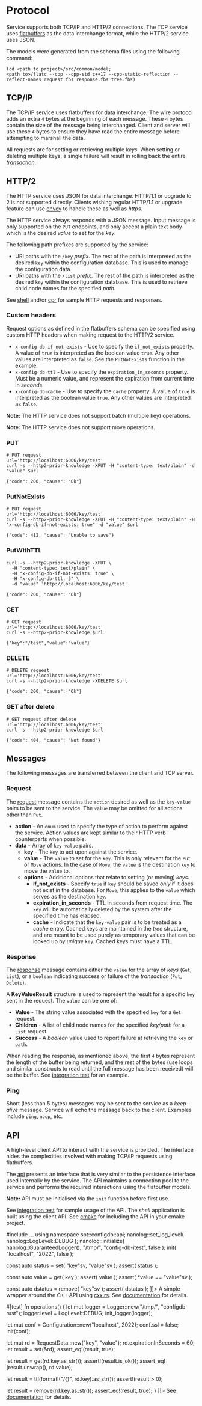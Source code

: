 # Protocol
<show-structure for="chapter,tab"/>

Service supports both TCP/IP and HTTP/2 connections. The TCP service uses 
[flatbuffers](https://google.github.io/flatbuffers/) as the data interchange format, while 
the HTTP/2 service uses JSON.

The models were generated from the schema files using the following command:

```shell
(cd <path to project>/src/common/model;
<path to>/flatc --cpp --cpp-std c++17 --cpp-static-reflection --reflect-names request.fbs response.fbs tree.fbs)
```

## TCP/IP

The TCP/IP service uses flatbuffers for data interchange. The wire protocol adds an extra `4` bytes
at the beginning of each message. These `4` bytes contain the size of the message being 
interchanged. Client and server will use these `4` bytes to ensure they have read the 
entire message before attempting to marshall the data.

All requests are for setting or retrieving multiple *keys*. When setting or deleting 
multiple keys, a single failure will result in rolling back the entire *transaction*.

## HTTP/2

The HTTP service uses JSON for data interchange. HTTP/1.1 or upgrade to 2 is not supported 
directly. Clients wishing regular HTTP/1.1 or upgrade feature can use 
[envoy](https://www.envoyproxy.io/) to handle these as well as *https*.

The HTTP service always responds with a JSON message. Input message is only supported on 
the `PUT` endpoints, and only accept a plain text body which is the desired *value* to set 
for the *key*.

The following path prefixes are supported by the service:
* URI paths with the `/key` *prefix*. The rest of the path is interpreted as the desired 
  `key` within the configuration database. This is used to manage the configuration data.
* URI paths with the `/list` *prefix*. The rest of the path is interpreted as the desired 
  `key` within the configuration database. This is used to retrieve child node names for
  the specified *path*.

See [shell](https://github.com/sptrakesh/config-db/blob/master/test/integration/curl.sh) 
and/or [cpr](https://github.com/sptrakesh/config-db/blob/master/test/integration/http.cpp)
for sample HTTP requests and responses.

### Custom headers

Request options as defined in the flatbuffers schema can be specified using custom HTTP headers when making request to the HTTP/2 service.

* `x-config-db-if-not-exists` - Use to specify the `if_not_exists` property. A value of 
  `true` is interpreted as the boolean value `true`. Any other values are interpreted as 
  `false`. See the `PutNotExists` function in the example.
* `x-config-db-ttl` - Use to specify the `expiration_in_seconds` property. Must be a numeric 
  value, and represent the expiration from current time in *seconds*.
* `x-config-db-cache` - Use to specify the `cache` property. A value of `true` is 
  interpreted as the boolean value `true`. Any other values are interpreted as `false`.

**Note:** The HTTP service does not support batch (multiple key) operations.

**Note:** The HTTP service does not support move operations.

### PUT
```shell
# PUT request
url='http://localhost:6006/key/test'
curl -s --http2-prior-knowledge -XPUT -H "content-type: text/plain" -d "value" $url
```
```shell
{"code": 200, "cause": "Ok"}
```

### PutNotExists
```shell
# PUT request
url='http://localhost:6006/key/test'
curl -s --http2-prior-knowledge -XPUT -H "content-type: text/plain" -H "x-config-db-if-not-exists: true" -d "value" $url
```
```shell
{"code": 412, "cause": "Unable to save"}
```

### PutWithTTL
```shell
curl -s --http2-prior-knowledge -XPUT \
  -H "content-type: text/plain" \
  -H "x-config-db-if-not-exists: true" \
  -H "x-config-db-ttl: 5" \
  -d "value" 'http://localhost:6006/key/test'
```
```shell
{"code": 200, "cause": "Ok"}
```

### GET
```shell
# GET request
url='http://localhost:6006/key/test'
curl -s --http2-prior-knowledge $url
```
```shell
{"key":"/test","value":"value"}
```

### DELETE
```shell
# DELETE request
url='http://localhost:6006/key/test'
curl -s --http2-prior-knowledge -XDELETE $url
```
```shell
{"code": 200, "cause": "Ok"}
```

### GET after delete
```shell
# GET request after delete
url='http://localhost:6006/key/test'
curl -s --http2-prior-knowledge $url
```
```shell
{"code": 404, "cause": "Not found"}
```

## Messages
The following messages are transferred between the client and TCP server.

### Request

The [request](https://github.com/sptrakesh/config-db/blob/master/src/common/model/request.fbs)
message contains the `action` desired as well as the `key-value` pairs to be sent to the 
service. The `value` may be omitted for all actions other than `Put`.

* **action** - An `enum` used to specify the type of action to perform against the service.
  Action values are kept similar to their HTTP verb counterparts when possible.
* **data** - Array of `key-value` pairs.
  * **key** - The `key` to act upon against the service.
  * **value** - The `value` to set for the `key`. This is only relevant for the `Put` 
    or `Move` actions. In the case of `Move`, the `value` is the destination `key` to move
    the `value` to.
  * **options** - Additional options that relate to setting (or moving) *keys*.
    * **if_not_exists** - Specify `true` if `key` should be saved *only* if it does not 
      exist in the database. For `Move`, this applies to the `value` which serves as the 
      destination `key`. 
    * **expiration_in_seconds** - TTL in seconds from request time. The `key` will be 
      automatically deleted by the system after the specified time has elapsed.
    * **cache** - Indicate that the `key-value` pair is to be treated as a *cache* entry.
      Cached keys are maintained in the *tree* structure, and are meant to be used purely 
      as temporary values that can be looked up by *unique* `key`. Cached keys must have a TTL.

### Response

The [response](https://github.com/sptrakesh/config-db/blob/master/src/common/model/response.fbs)
message contains either the `value` for the array of *keys* (`Get`, `List`), or a `boolean`
indicating success or failure of the *transaction* (`Put`, `Delete`).

A **KeyValueResult** structure is used to represent the result for a specific `key` sent 
in the request. The `value` can be one of:
* **Value** - The string value associated with the specified `key` for a `Get` request.
* **Children** - A list of child node names for the specified *key/path* for a `List` request.
* **Success** - A *boolean* value used to report failure at retrieving the `key` or `path`.

When reading the response, as mentioned above, the first `4` bytes represent the length 
of the buffer being returned, and the rest of the bytes (use loops and similar constructs
to read until the full message has been received) will be the buffer. See 
[integration test](https://github.com/sptrakesh/config-db/blob/master/test/integration/tcp.cpp)
for an example.

### Ping

Short (less than 5 bytes) messages may be sent to the service as a *keep-alive* message. 
Service will echo the message back to the client. Examples include `ping`, `noop`, etc.

## API

A high-level client API to interact with the service is provided. The interface hides the 
complexities involved with making TCP/IP requests using flatbuffers. 

<tabs id="configdb-api">
  <tab title="C++" id="configdb-api-cpp">
The <a href="https://github.com/sptrakesh/config-db/blob/master/src/api/api.hpp">api</a> presents an 
interface that is very similar to the persistence interface used internally by the
service. The API maintains a connection pool to the service and performs the 
required interactions using the flatbuffer models.

**Note:** API must be initialised via the `init` function before first use.

See <a href="https://github.com/sptrakesh/config-db/blob/master/test/integration/apicrud.cpp">integration test</a>
for sample usage of the API. The *shell* application is built using the client API. See
<a href="https://github.com/sptrakesh/config-db?tab=readme-ov-file#api-usage">cmake</a> for including
the API in your cmake project.

<code-block lang="c++" collapsible="false">
<![CDATA[
#include <log/NanoLog.hpp>
#include <configdb/api/api.hpp>
...
  using namespace spt::configdb::api;
  nanolog::set_log_level( nanolog::LogLevel::DEBUG );
  nanolog::initialize( nanolog::GuaranteedLogger(), "/tmp/", "config-db-itest", false );
  init( "localhost", "2022", false );

  const auto status = set( "key"sv, "value"sv );
  assert( status );

  const auto value = get( key );
  assert( value );
  assert( *value == "value"sv );

  const auto dstatus = remove( "key"sv );
  assert( dstatus );
]]>
</code-block>
  </tab>
  <tab title="Rust" id="configdb-api-rust">
A simple wrapper around the C++ API using <a href="https://cxx.rs/">cxx.rs</a>.
See <a href="https://github.com/sptrakesh/config-db/tree/master/client/rust">documentation</a>
for details.

<code-block lang="Rust" collapsible="false">
<![CDATA[
use configdb::*;

#[test]
fn operations()
{
  let mut logger = Logger::new("/tmp/", "configdb-rust");
  logger.level = LogLevel::DEBUG;
  init_logger(logger);

  let mut conf = Configuration::new("localhost", 2022);
  conf.ssl = false;
  init(conf);

  let mut rd = RequestData::new("key", "value");
  rd.expirationInSeconds = 60;
  let result = set(&rd);
  assert_eq!(result, true);

  let result = get(rd.key.as_str());
  assert!(result.is_ok());
  assert_eq!(result.unwrap(), rd.value);

  let result = ttl(format!("/{}", rd.key).as_str());
  assert!(result > 0);

  let result = remove(rd.key.as_str());
  assert_eq!(result, true);
}
]]>
</code-block>
  </tab>
  <tab title="Python" id="configdb-api-python">
See <a href="https://github.com/sptrakesh/config-db/tree/master/client/python">documentation</a>
for details.

<code-block lang="Python" collapsible="false">
<![CDATA[
async with Client(host="localhost", port=2020) as client:
    _key = "/key1/key2/key3"
    res = await client.set(_key, "value")
    res = await client.get(_key)
    log.info(f"Read stored value: {res}")
]]>
</code-block>
  </tab>
</tabs>